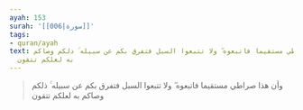```yaml
---
ayah: 153
surah: '[[006|سورة]]'
tags:
- quran/ayah
text: وأن هذا صراطي مستقيما فاتبعوه ۖ ولا تتبعوا السبل فتفرق بكم عن سبيله ۚ ذلكم وصاكم
  به لعلكم تتقون
---
```

> وأن هذا صراطي مستقيما فاتبعوه ۖ ولا تتبعوا السبل فتفرق بكم عن سبيله ۚ ذلكم وصاكم به لعلكم تتقون
